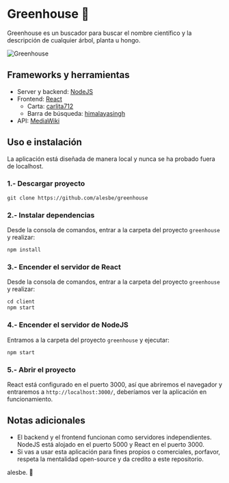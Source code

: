 # Greenhouse 🍃
Greenhouse es un buscador para buscar el nombre científico y la descripción de cualquier árbol, planta u hongo.

![Greenhouse](https://i.imgur.com/zUuVAlQ.png)

## Frameworks y herramientas
- Server y backend: [NodeJS](https://nodejs.org/en/)
- Frontend: [React](https://es.reactjs.org/)
    - Carta: [carlita712](https://codepen.io/carlita712/pen/mNLzye)
    - Barra de búsqueda: [himalayasingh](https://codepen.io/himalayasingh/pen/dqjLgO)
- API: [MediaWiki](https://www.mediawiki.org/wiki/API:Main_page/es)

## Uso e instalación
La aplicación está diseñada de manera local y nunca se ha probado fuera de localhost.

### 1.- Descargar proyecto
```
git clone https://github.com/alesbe/greenhouse
```

### 2.- Instalar dependencias
Desde la consola de comandos, entrar a la carpeta del proyecto `greenhouse` y realizar:
```
npm install
```

### 3.- Encender el servidor de React
Desde la consola de comandos, entrar a la carpeta del proyecto `greenhouse` y realizar:
```
cd client
npm start
```

### 4.- Encender el servidor de NodeJS
Entramos a la carpeta del proyecto `greenhouse` y ejecutar:
```
npm start
```

### 5.- Abrir el proyecto
React está configurado en el puerto 3000, así que abriremos el navegador y entraremos a `http://localhost:3000/`, deberíamos ver la aplicación en funcionamiento.

## Notas adicionales
- El backend y el frontend funcionan como servidores independientes. NodeJS está alojado en el puerto 5000 y React en el puerto 3000.
- Si vas a usar esta aplicación para fines propios o comerciales, porfavor, respeta la mentalidad open-source y da credito a este repositorio.

alesbe. 🍃